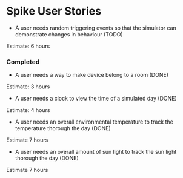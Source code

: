 # Spike User Stories

- A user needs random triggering events so that the simulator can demonstrate changes in behaviour (TODO)

Estimate: 6 hours

### Completed

- A user needs a way to make device belong to a room (DONE)

Estimate: 3 hours

- A user needs a clock to view the time of a simulated day (DONE)

Estimate: 4 hours

- A user needs an overall environmental temperature to track the temperature thorough the day (DONE)

Estimate 7 hours

- A user needs an overall amount of sun light to track the sun light thorough the day (DONE)

Estimate 7 hours
